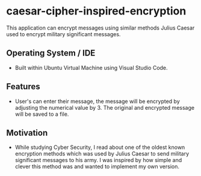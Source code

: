 # caesar-cipher-inspired-encryption
This application can encrypt messages using similar methods Julius Caesar used to encrypt military significant messages.

## Operating System / IDE
- Built within Ubuntu Virtual Machine using Visual Studio Code.

## Features
- User's can enter their message, the message will be encrypted by adjusting the numerical value by 3. The original and encrypted message will be saved to a file.

## Motivation
- While studying Cyber Security, I read about one of the oldest known encryption methods which was used by Julius Caesar to send military significant messages to his army. I was inspired by how simple and clever this method was and wanted to implement my own version.
